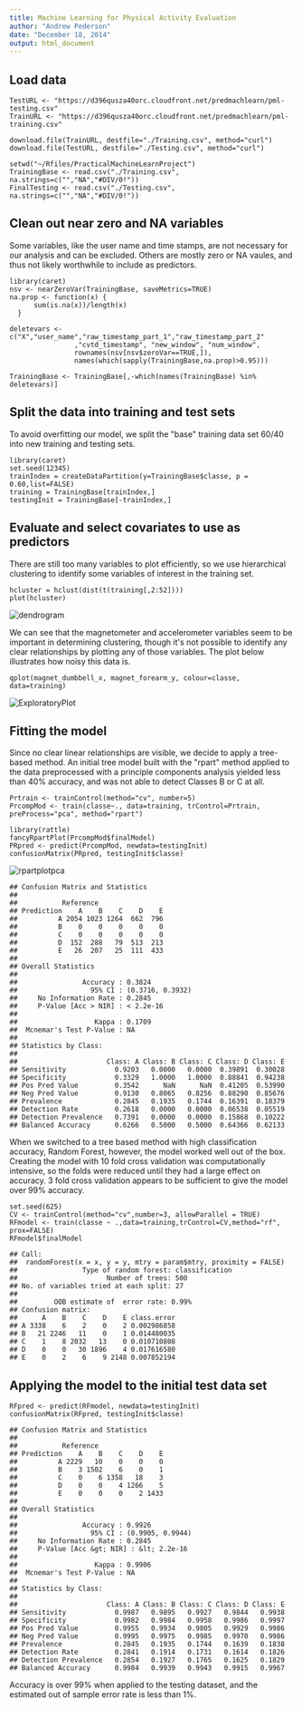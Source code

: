 ```yaml
---
title: Machine Learning for Physical Activity Evaluation
author: "Andrew Pederson"
date: "December 18, 2014"
output: html_document
---
```


## Load data 
```{r, eval=FALSE}
TestURL <- "https://d396qusza40orc.cloudfront.net/predmachlearn/pml-testing.csv"
TrainURL <- "https://d396qusza40orc.cloudfront.net/predmachlearn/pml-training.csv"

download.file(TrainURL, destfile="./Training.csv", method="curl")
download.file(TestURL, destfile="./Testing.csv", method="curl")
```
```{r}
setwd("~/Rfiles/PracticalMachineLearnProject")
TrainingBase <- read.csv("./Training.csv", na.strings=c("","NA","#DIV/0!"))
FinalTesting <- read.csv("./Testing.csv", na.strings=c("","NA","#DIV/0!"))
```

## Clean out near zero and NA variables
Some variables, like the user name and time stamps, are not necessary for our analysis and can be excluded. Others are mostly zero or NA vaules, and thus not likely worthwhile to include as predictors. 
```{r}
library(caret)
nsv <- nearZeroVar(TrainingBase, saveMetrics=TRUE)
na.prop <- function(x) {
      sum(is.na(x))/length(x)
  }

deletevars <- c("X","user_name","raw_timestamp_part_1","raw_timestamp_part_2"
                ,"cvtd_timestamp", "new_window", "num_window", 
                rownames(nsv[nsv$zeroVar==TRUE,]), 
                names(which(sapply(TrainingBase,na.prop)>0.95)))

TrainingBase <- TrainingBase[,-which(names(TrainingBase) %in% deletevars)]
```

## Split the data into training and test sets
To avoid overfitting our model, we split the "base" training data set 60/40 into new training and testing sets. 

```{r}
library(caret)
set.seed(12345)
trainIndex = createDataPartition(y=TrainingBase$classe, p = 0.60,list=FALSE)
training = TrainingBase[trainIndex,]
testingInit = TrainingBase[-trainIndex,]
```

## Evaluate and select covariates to use as predictors
There are still too many variables to plot efficiently, so we use hierarchical clustering to identify some variables of interest in the training set. 

```{r}
hcluster = hclust(dist(t(training[,2:52])))
plot(hcluster)
```

![dendrogram](https://raw.githubusercontent.com/Apeder/MahcineLearningProjAP1214/master/dendrogram.png "Hierarchical Clustering Dendrogram")

We can see that the magnetometer and accelerometer variables seem to be important in determining clustering, though it's not possible to identify any clear relationships by plotting any of those variables. The plot below illustrates how noisy this data is. 

```{r}
qplot(magnet_dumbbell_x, magnet_forearm_y, colour=classe, data=training)
```

![ExploratoryPlot](https://raw.githubusercontent.com/Apeder/MahcineLearningProjAP1214/master/exploratoryvarplot.png "Exploratory Plot")

## Fitting the model 
Since no clear linear relationships are visible, we decide to apply a tree-based method. An initial tree model built with the "rpart" method applied to the data preprocessed with a principle components analysis yielded less than 40% accuracy, and was not able to detect Classes B or C at all.

```{r}
Prtrain <- trainControl(method="cv", number=5)
PrcompMod <- train(classe~., data=training, trControl=Prtrain, preProcess="pca", method="rpart")

library(rattle)
fancyRpartPlot(PrcompMod$finalModel)
PRpred <- predict(PrcompMod, newdata=testingInit)
confusionMatrix(PRpred, testingInit$classe)
```

![rpartplotpca](https://raw.githubusercontent.com/Apeder/MahcineLearningProjAP1214/master/rpartplot.png "Rpart Plot with Principle Components Analysis Pre-processing")

```
## Confusion Matrix and Statistics
## 
##           Reference
## Prediction    A    B    C    D    E
##          A 2054 1023 1264  662  796
##          B    0    0    0    0    0
##          C    0    0    0    0    0
##          D  152  288   79  513  213
##          E   26  207   25  111  433
## 
## Overall Statistics
##                                           
##                Accuracy : 0.3824          
##                  95% CI : (0.3716, 0.3932)
##     No Information Rate : 0.2845          
##     P-Value [Acc > NIR] : < 2.2e-16       
##                                           
##                   Kappa : 0.1709          
##  Mcnemar's Test P-Value : NA              
## 
## Statistics by Class:
## 
##                      Class: A Class: B Class: C Class: D Class: E
## Sensitivity            0.9203   0.0000   0.0000  0.39891  0.30028
## Specificity            0.3329   1.0000   1.0000  0.88841  0.94238
## Pos Pred Value         0.3542      NaN      NaN  0.41205  0.53990
## Neg Pred Value         0.9130   0.8065   0.8256  0.88290  0.85676
## Prevalence             0.2845   0.1935   0.1744  0.16391  0.18379
## Detection Rate         0.2618   0.0000   0.0000  0.06538  0.05519
## Detection Prevalence   0.7391   0.0000   0.0000  0.15868  0.10222
## Balanced Accuracy      0.6266   0.5000   0.5000  0.64366  0.62133
```

When we switched to a tree based method with high classification accuracy, Random Forest, however, the model worked well out of the box. Creating the model with 10 fold cross validation was computationally intensive, so the folds were reduced until they had a large effect on accuracy.  3 fold cross validation appears to be sufficient to give the model over 99% accuracy. 
```{r}
set.seed(625)
CV <- trainControl(method="cv",number=3, allowParallel = TRUE)
RFmodel <- train(classe ~ .,data=training,trControl=CV,method="rf", prox=FALSE)
RFmodel$finalModel
```
```
## Call:
##  randomForest(x = x, y = y, mtry = param$mtry, proximity = FALSE) 
##                Type of random forest: classification
##                      Number of trees: 500
## No. of variables tried at each split: 27
## 
##         OOB estimate of  error rate: 0.99%
## Confusion matrix:
##      A    B    C    D    E class.error
## A 3338    6    2    0    2 0.002986858
## B   21 2246   11    0    1 0.014480035
## C    1    8 2032   13    0 0.010710808
## D    0    0   30 1896    4 0.017616580
## E    0    2    6    9 2148 0.007852194
```

## Applying the model to the initial test data set
```{r}
RFpred <- predict(RFmodel, newdata=testingInit)
confusionMatrix(RFpred, testingInit$classe)
```
```
## Confusion Matrix and Statistics
## 
##           Reference
## Prediction    A    B    C    D    E
##          A 2229   10    0    0    0
##          B    3 1502    6    0    1
##          C    0    6 1358   18    3
##          D    0    0    4 1266    5
##          E    0    0    0    2 1433
## 
## Overall Statistics
##                                           
##                Accuracy : 0.9926          
##                  95% CI : (0.9905, 0.9944)
##     No Information Rate : 0.2845          
##     P-Value [Acc &gt; NIR] : &lt; 2.2e-16       
##                                           
##                   Kappa : 0.9906          
##  Mcnemar's Test P-Value : NA              
## 
## Statistics by Class:
## 
##                      Class: A Class: B Class: C Class: D Class: E
## Sensitivity            0.9987   0.9895   0.9927   0.9844   0.9938
## Specificity            0.9982   0.9984   0.9958   0.9986   0.9997
## Pos Pred Value         0.9955   0.9934   0.9805   0.9929   0.9986
## Neg Pred Value         0.9995   0.9975   0.9985   0.9970   0.9986
## Prevalence             0.2845   0.1935   0.1744   0.1639   0.1838
## Detection Rate         0.2841   0.1914   0.1731   0.1614   0.1826
## Detection Prevalence   0.2854   0.1927   0.1765   0.1625   0.1829
## Balanced Accuracy      0.9984   0.9939   0.9943   0.9915   0.9967
```
Accuracy is over 99% when applied to the testing dataset, and the estimated out of sample error rate is less than 1%.
